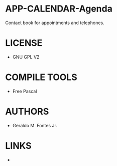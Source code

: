 APP-CALENDAR-Agenda
===================

Contact book for appointments and telephones. 

LICENSE
===============
* GNU GPL V2

COMPILE TOOLS
===============
* Free Pascal

AUTHORS
===============
* Geraldo M. Fontes Jr.

LINKS
===============
* 
